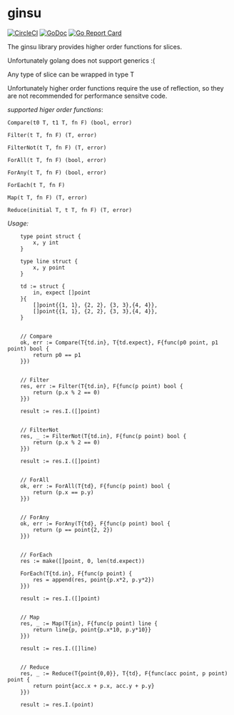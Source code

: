 # ginsu

[![CircleCI](https://circleci.com/gh/streamz/ginsu.svg?style=svg)](https://circleci.com/gh/streamz/ginsu)
[![GoDoc](https://godoc.org/github.com/streamz/ginsu?status.svg)](https://godoc.org/github.com/streamz/ginsu)
[![Go Report Card](https://goreportcard.com/badge/github.com/streamz/ginsu)](https://goreportcard.com/report/github.com/streamz/ginsu)

The ginsu library provides higher order functions for slices.

Unfortunately golang does not support generics :(

Any type of slice can be wrapped in type T

Unfortunately higher order functions require the use of reflection, so they are not recommended for performance sensitve code.

*supported higer order functions*:

```golang
Compare(t0 T, t1 T, fn F) (bool, error)

Filter(t T, fn F) (T, error)

FilterNot(t T, fn F) (T, error)

ForAll(t T, fn F) (bool, error)

ForAny(t T, fn F) (bool, error)

ForEach(t T, fn F)

Map(t T, fn F) (T, error)

Reduce(initial T, t T, fn F) (T, error)
```

*Usage:*

```golang
    type point struct {
        x, y int
    }
    
    type line struct {
        x, y point
    }
    
    td := struct {
        in, expect []point
    }{
        []point{{1, 1}, {2, 2}, {3, 3},{4, 4}},
        []point{{1, 1}, {2, 2}, {3, 3},{4, 4}},
    }
    

    // Compare
    ok, err := Compare(T{td.in}, T{td.expect}, F{func(p0 point, p1 point) bool {
        return p0 == p1
    }})


    // Filter
    res, err := Filter(T{td.in}, F{func(p point) bool {
        return (p.x % 2 == 0)
    }})

    result := res.I.([]point)


    // FilterNot
    res, _ := FilterNot(T{td.in}, F{func(p point) bool {
        return (p.x % 2 == 0)
    }})
    
    result := res.I.([]point)
    

    // ForAll
    ok, err := ForAll(T{td}, F{func(p point) bool {
        return (p.x == p.y)
    }})
  
  
    // ForAny
    ok, err := ForAny(T{td}, F{func(p point) bool {
        return (p == point{2, 2})
    }})
  

    // ForEach
    res := make([]point, 0, len(td.expect))
    
    ForEach(T{td.in}, F{func(p point) {
        res = append(res, point{p.x*2, p.y*2})
    }})
  
    result := res.I.([]point)


    // Map
    res, _ := Map(T{in}, F{func(p point) line {
        return line{p, point{p.x*10, p.y*10}}
    }})
    
    result := res.I.([]line)


    // Reduce
    res, _ := Reduce(T{point{0,0}}, T{td}, F{func(acc point, p point) point {
        return point{acc.x + p.x, acc.y + p.y}
    }})
    
    result := res.I.(point)
```  
